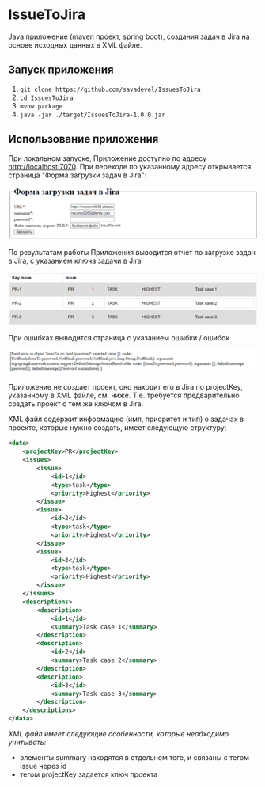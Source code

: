# IssueToJira 

Java приложение (maven проект, spring boot), 
создания задач в Jira на основе исходных данных в XML файле.

## Запуск приложения
1. `git clone https://github.com/savadevel/IssuesToJira`
2. `cd IssuesToJira`
3. `mvnw package`
4. `java -jar ./target/IssuesToJira-1.0.0.jar`

## Использование приложения
При локальном запуске, Приложение доступно по адресу [http://localhost:7070](http://localhost:7070). При переходе 
по указанному адресу открывается страница "Форма загрузки задач в Jira":

![form.png](form.png)

По результатам работы Приложения выводится отчет по загрузке задач в Jira, с указанием ключа задачи в Jira

![report.png](report.png)

При ошибках выводится страница с указанием ошибки / ошибок

![error.png](error.png)

Приложение не создает проект, оно находит его в Jira по projectKey, указанному в XML файле, см. ниже.
Т.е. требуется предварительно создать проект с тем же ключом в Jira.

XML файл содержит информацию (имя, приоритет и тип) о задачах в проекте,
которые нужно создать, имеет следующую структуру:

```xml
<data>
    <projectKey>PR</projectKey>
    <issues>
        <issue>
            <id>1</id>
            <type>task</type>
            <priority>Highest</priority>
        </issue>
        <issue>
            <id>2</id>
            <type>task</type>
            <priority>Highest</priority>
        </issue>
        <issue>
            <id>3</id>
            <type>task</type>
            <priority>Highest</priority>
        </issue>
    </issues>
    <descriptions>
        <description>
            <id>1</id>
            <summary>Task case 1</summary>
        </description>
        <description>
            <id>2</id>
            <summary>Task case 2</summary>
        </description>
        <description>
            <id>3</id>
            <summary>Task case 3</summary>
        </description>
    </descriptions>
</data>
```

*XML файл имеет следующие особенности, которые необходимо учитывать:*

* элементы summary находятся в отдельном теге, и связаны с тегом issue через id
* тегом projectKey задается ключ проекта